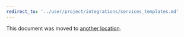 ```yaml
---
redirect_to: '../user/project/integrations/services_templates.md'
---
```


This document was moved to [another location](../user/project/integrations/services_templates.md).
